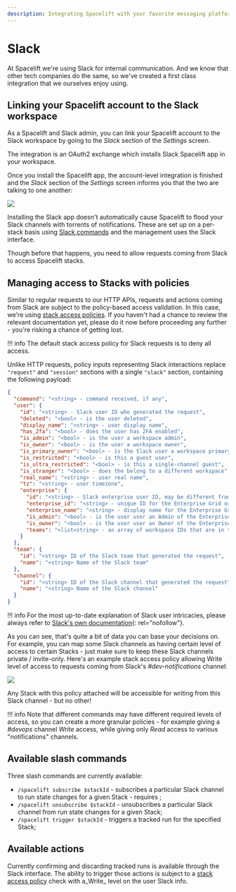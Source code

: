 ```yaml
---
description: Integrating Spacelift with your favorite messaging platform
---
```


# Slack

At Spacelift we're using Slack for internal communication. And we know that other tech companies do the same, so we've created a first class integration that we ourselves enjoy using.

## Linking your Spacelift account to the Slack workspace

As a Spacelift and Slack admin, you can link your Spacelift account to the Slack workspace by going to the _Slack_ section of the _Settings_ screen.

The integration is an OAuth2 exchange which installs Slack Spacelift app in your workspace.

Once you install the Spacelift app, the account-level integration is finished and the _Slack_ section of the _Settings_ screen informs you that the two are talking to one another:

![](../assets/screenshots/Mouse_Highlight_Overlay_and_Slack_integration_·_spacelift-io.png)

Installing the Slack app doesn't automatically cause Spacelift to flood your Slack channels with torrents of notifications. These are set up on a per-stack basis using [Slack commands](slack.md#available-commands) and the management uses the Slack interface.

Though before that happens, you need to allow requests coming from Slack to access Spacelift stacks.

## Managing access to Stacks with policies

Similar to regular requests to our HTTP APIs, requests and actions coming from Slack are subject to the policy-based access validation. In this case, we're using [stack access policies](../concepts/policy/stack-access-policy.md). If you haven't had a chance to review the relevant documentation yet, please do it now before proceeding any further - you're risking a chance of getting lost.

!!! info
    The default stack access policy for Slack requests is to deny all access.

Unlike HTTP requests, policy inputs representing Slack interactions replace `"request"` and `"session"` sections with a single `"slack"` section, containing the following payload:

```json
{
  "command": "<string> - command received, if any",
  "user": {
    "id": "<string> - Slack user ID who generated the request",
    "deleted": "<bool> - is the user deleted",
    "display_name": "<string> - user display name",
    "has_2fa": "<bool> - does the user has 2FA enabled",
    "is_admin": "<bool> - is the user a workspace admin",
    "is_owner": "<bool> - is the user a workspace owner",
    "is_primary_owner": "<bool> - is the Slack user a workspace primary owner",
    "is_restricted": "<bool> - is this a guest user",
    "is_ultra_restricted": "<bool> - is this a single-channel guest",
    "is_stranger": "<bool> - does the belong to a different workspace",
    "real_name": "<string> - user real name",
    "tz": "<string> - user timezone",
    "enterprise": {
      "id": "<string> - Slack enterprise user ID, may be different from user.id",
      "enterprise_id": "<string> - unique ID for the Enterprise Grid organization this user belongs to",
      "enterprise_name": "<string> - display name for the Enterprise Grid organization",
      "is_admin": "<bool> - is the user user an Admin of the Enterprise Grid organization",
      "is_owner": "<bool> - is the user user an Owner of the Enterprise Grid organization",
      "teams": "<list<string> - an array of workspace IDs that are in the Enterprise Grid organization"
    }
  },
  "team": {
    "id": "<string> ID of the Slack team that generated the request",
    "name": "<string> Name of the Slack team"
  },
  "channel": {
    "id": "<string> ID of the Slack channel that generated the request",
    "name": "<string> Name of the Slack channel"
  }
}
```

!!! info
    For the most up-to-date explanation of Slack user intricacies, please always refer to [Slack's own documentation](https://api.slack.com/types/user){: rel="nofollow"}.

As you can see, that's quite a bit of data you can base your decisions on. For example, you can map some Slack channels as having certain level of access to certain Stacks - just make sure to keep these Slack channels private / invite-only. Here's an example stack access policy allowing Write level of access to requests coming from Slack's _#dev-notifications_ channel:

![](../assets/screenshots/Manage_stacks_from__dev-notifications_·_spacelift-io.png)

Any Stack with this policy attached will be accessible for writing from this Slack channel - but no other!

!!! info
    Note that different commands may have different required levels of access, so you can create a more granular policies - for example giving a _#devops_ channel _Write_ access, while giving only _Read_ access to various "notifications" channels.

## Available slash commands

Three slash commands are currently available:

- `/spacelift subscribe $stackId` - subscribes a particular Slack channel to run state changes for a given Stack - requires ;
- `/spacelift unsubscribe $stackId` - unsubscribes a particular Slack channel from run state changes for a given Stack;
- `/spacelift trigger $stackId` - triggers a tracked run for the specified Stack;

## Available actions

Currently confirming and discarding tracked runs is available through the Slack interface. The ability to trigger those actions is subject to a [stack access policy](../concepts/policy/stack-access-policy.md) check with a_Write_ level on the user Slack info.
